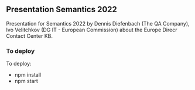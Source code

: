 ## Presentation Semantics 2022

Presentation for Semantics 2022 by Dennis Diefenbach (The QA Company), Ivo Velitchkov (DG IT - European Commission) about the Europe Direcr Contact Center KB.

### To deploy

To deploy:
- npm install
- npm start

